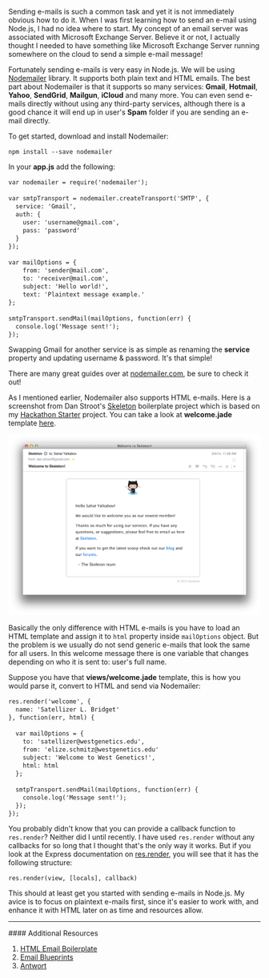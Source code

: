 Sending e-mails is such a common task and yet it is not immediately obvious how
to do it. When I was first learning how to send an e-mail using Node.js, I had no
idea where to start. My concept of an email server was associated with Microsoft
Exchange Server. Believe it or not, I actually thought I needed to have
something like Microsoft Exchange Server running somewhere on the cloud to send
a simple e-mail message!

Fortunately sending e-mails is very easy in Node.js. We will be using [Nodemailer](https://github.com/andris9/Nodemailer)
library. It supports both plain text and HTML emails. The best part about
Nodemailer is that it supports so many services: **Gmail**, **Hotmail**, **Yahoo**,
**SendGrid**, **Mailgun**, **iCloud** and many more. You can even send e-mails
directly without using any third-party services, although there is a good chance
it will end up in user's **Spam** folder if you are sending an e-mail directly.

To get started, download and install Nodemailer:

```
npm install --save nodemailer
```

In your **app.js** add the following:

```
var nodemailer = require('nodemailer');

var smtpTransport = nodemailer.createTransport('SMTP', {
  service: 'Gmail',
  auth: {
    user: 'username@gmail.com',
    pass: 'password'
  }
});

var mailOptions = {
    from: 'sender@mail.com',
    to: 'receiver@mail.com',
    subject: 'Hello world!',
    text: 'Plaintext message example.'
};

smtpTransport.sendMail(mailOptions, function(err) {
  console.log('Message sent!');
});
```

Swapping Gmail for another service is as simple as renaming the **service** property
and updating username &amp; password. It's that simple!

There are many great guides over at [nodemailer.com](http://www.nodemailer.com/),
be sure to check it out!

As I mentioned earlier, Nodemailer also supports HTML e-mails. Here is
a screenshot from Dan Stroot's [Skeleton](https://github.com/dstroot/skeleton) boilerplate project
which is based on my [Hackathon Starter](github.com/sahat/hackathon-starter) project.
You can take a look at **welcome.jade** template [here](https://github.com/dstroot/skeleton/blob/master/views/mail/welcome.jade).

![](images/backend/intermediate/sending-emails-with-nodemailer-1.png)

Basically the only difference with HTML e-mails is you have to load an HTML template
and assign it to `html` property inside `mailOptions` object. But the problem is we usually
do not send generic e-mails that look the same for all users. In this welcome
message there is one variable that changes depending on who it is sent to:
user's full name.

Suppose you have that **views/welcome.jade** template, this is how you would
parse it, convert to HTML and send via Nodemailer:

```
res.render('welcome', {
  name: 'Satellizer L. Bridget'
}, function(err, html) {

  var mailOptions = {
    to: 'satellizer@westgenetics.edu',
    from: 'elize.schmitz@westgenetics.edu'
    subject: 'Welcome to West Genetics!',
    html: html
  };

  smtpTransport.sendMail(mailOptions, function(err) {
    console.log('Message sent!');
  });
});
```

You probably didn't know that you can provide a callback function to
`res.render`? Neither did I until recently. I have used `res.render` without
any callbacks for so long that I thought that's the only way it works.
But if you look at the Express documentation on
[res.render](http://expressjs.com/3x/api.html#res.render), you will see that
it has the following structure:

```
res.render(view, [locals], callback)
```

This should at least get you started with sending e-mails in Node.js. My avice
is to focus on plaintext e-mails first, since it's easier to work with, and enhance it
with HTML later on as time and resources allow.

<hr>
#### <i class="fa fa-lightbulb-o text-danger"></i> Additional Resources

1. [HTML Email Boilerplate](http://htmlemailboilerplate.com/)
2. [Email Blueprints](https://github.com/mailchimp/Email-Blueprints)
3. [Antwort](https://github.com/InterNations/antwort)